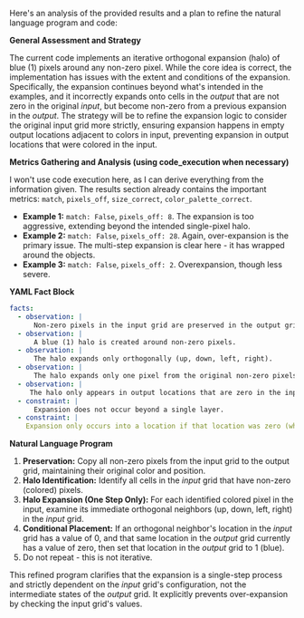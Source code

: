 Here's an analysis of the provided results and a plan to refine the natural language program and code:

**General Assessment and Strategy**

The current code implements an iterative orthogonal expansion (halo) of blue (1) pixels around any non-zero pixel. While the core idea is correct, the implementation has issues with the extent and conditions of the expansion. Specifically, the expansion continues beyond what's intended in the examples, and it incorrectly expands onto cells in the *output* that are not zero in the original *input*, but become non-zero from a previous expansion in the *output*. The strategy will be to refine the expansion logic to consider the original input grid more strictly, ensuring expansion happens in empty output locations adjacent to colors in input, preventing expansion in output locations that were colored in the input.

**Metrics Gathering and Analysis (using code_execution when necessary)**

I won't use code execution here, as I can derive everything from the information given. The results section already contains the important metrics: `match`, `pixels_off`, `size_correct`, `color_palette_correct`.

*   **Example 1:** `match: False`, `pixels_off: 8`. The expansion is too aggressive, extending beyond the intended single-pixel halo.
*   **Example 2:** `match: False`, `pixels_off: 28`. Again, over-expansion is the primary issue.  The multi-step expansion is clear here - it has wrapped around the objects.
*   **Example 3:** `match: False`, `pixels_off: 2`.  Overexpansion, though less severe.

**YAML Fact Block**


```yaml
facts:
  - observation: |
      Non-zero pixels in the input grid are preserved in the output grid.
  - observation: |
      A blue (1) halo is created around non-zero pixels.
  - observation: |
      The halo expands only orthogonally (up, down, left, right).
  - observation: |
      The halo expands only one pixel from the original non-zero pixels' positions.
  - observation: |
     The halo only appears in output locations that are zero in the input
  - constraint: |
      Expansion does not occur beyond a single layer.
  - constraint: |
    Expansion only occurs into a location if that location was zero (white) in the original input.
```


**Natural Language Program**

1.  **Preservation:** Copy all non-zero pixels from the input grid to the output grid, maintaining their original color and position.
2.  **Halo Identification:** Identify all cells in the *input* grid that have non-zero (colored) pixels.
3.  **Halo Expansion (One Step Only):** For each identified colored pixel in the input, examine its immediate orthogonal neighbors (up, down, left, right) in the *input* grid.
4.  **Conditional Placement:** If an orthogonal neighbor's location in the *input* grid has a value of 0, and that same location in the *output* grid currently has a value of zero, then set that location in the *output* grid to 1 (blue).
5. Do not repeat - this is not iterative.

This refined program clarifies that the expansion is a single-step process and strictly dependent on the *input* grid's configuration, not the intermediate states of the *output* grid. It explicitly prevents over-expansion by checking the input grid's values.
